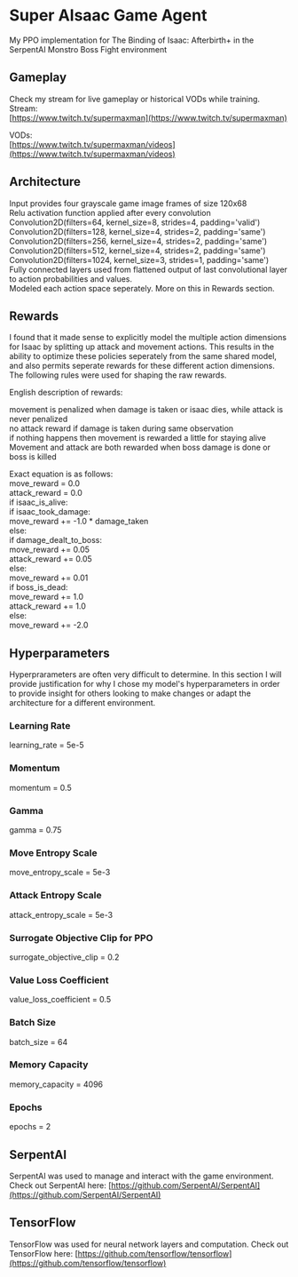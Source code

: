 # Super AIsaac Game Agent
My PPO implementation for The Binding of Isaac: Afterbirth+ in the SerpentAI Monstro Boss Fight environment

## Gameplay
Check my stream for live gameplay or historical VODs while training.  
Stream:  
[https://www.twitch.tv/supermaxman](https://www.twitch.tv/supermaxman)

VODs:  
[https://www.twitch.tv/supermaxman/videos](https://www.twitch.tv/supermaxman/videos)

## Architecture
Input provides four grayscale game image frames of size 120x68  
Relu activation function applied after every convolution  
Convolution2D(filters=64, kernel_size=8, strides=4, padding='valid')  
Convolution2D(filters=128, kernel_size=4, strides=2, padding='same')  
Convolution2D(filters=256, kernel_size=4, strides=2, padding='same')  
Convolution2D(filters=512, kernel_size=4, strides=2, padding='same')  
Convolution2D(filters=1024, kernel_size=3, strides=1, padding='same')  
Fully connected layers used from flattened output of last convolutional layer to action probabilities and values.  
Modeled each action space seperately. More on this in Rewards section.  

## Rewards
I found that it made sense to explicitly model the multiple action dimensions for Isaac by splitting up attack and movement actions. This results in the ability to optimize these policies seperately from the same shared model, and also permits seperate rewards for these different action dimensions. The following rules were used for shaping the raw rewards.

English description of rewards:

movement is penalized when damage is taken or isaac dies, while attack is never penalized  
no attack reward if damage is taken during same observation  
if nothing happens then movement is rewarded a little for staying alive  
Movement and attack are both rewarded when boss damage is done or boss is killed  

Exact equation is as follows:  
move_reward = 0.0  
attack_reward = 0.0  
if isaac_is_alive:  
    if isaac_took_damage:  
        move_reward += -1.0 * damage_taken  
    else:  
        if damage_dealt_to_boss:  
            move_reward += 0.05  
            attack_reward += 0.05  
        else:  
            move_reward += 0.01  
    if boss_is_dead:  
        move_reward += 1.0  
        attack_reward += 1.0  
else:  
    move_reward += -2.0  

## Hyperparameters 
Hyperprarameters are often very difficult to determine. In this section I will provide justification for why I chose my model's hyperparameters in order to provide insight for others looking to make changes or adapt the architecture for a different environment. 

### Learning Rate
learning_rate = 5e-5

### Momentum
momentum = 0.5

### Gamma
gamma = 0.75

### Move Entropy Scale
move_entropy_scale = 5e-3

### Attack Entropy Scale
attack_entropy_scale = 5e-3

### Surrogate Objective Clip for PPO
surrogate_objective_clip = 0.2

### Value Loss Coefficient
value_loss_coefficient = 0.5

### Batch Size 
batch_size = 64

### Memory Capacity
memory_capacity = 4096

### Epochs
epochs = 2

## SerpentAI
SerpentAI was used to manage and interact with the game environment.
Check out SerpentAI here: [https://github.com/SerpentAI/SerpentAI](https://github.com/SerpentAI/SerpentAI)

## TensorFlow
TensorFlow was used for neural network layers and computation. 
Check out TensorFlow here: [https://github.com/tensorflow/tensorflow](https://github.com/tensorflow/tensorflow)
